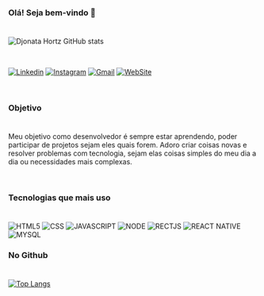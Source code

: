 ### Olá! Seja bem-vindo 👋
#

![Djonata Hortz GitHub stats](https://github-readme-stats.vercel.app/api?username=rootdnh&show_icons=true&theme=radical)

<br>

[![Linkedin](https://img.shields.io/badge/LinkedIn-0077B5?style=for-the-badge&logo=linkedin&logoColor=white)](https://www.linkedin.com/in/djonata-nossol-hortz-1b7168151/)
[![Instagram](https://img.shields.io/badge/Instagram-E4405F?style=for-the-badge&logo=instagram&logoColor=white)](https://www.instagram.com/djow_nh/)
[![Gmail](https://img.shields.io/badge/Gmail-D14836?style=for-the-badge&logo=gmail&logoColor=white)](mailto:rootdnh@gmail.com)
[![WebSite](https://img.shields.io/badge/website-000000?style=for-the-badge&logo=About.me&logoColor=white)](https://rootdnh.github.io/)

<br>

### Objetivo  
#

 Meu objetivo como desenvolvedor é sempre estar aprendendo, poder participar de projetos sejam eles quais forem. Adoro criar coisas novas e resolver problemas com tecnologia, sejam elas coisas simples do meu dia a dia ou necessidades mais complexas.


<br>



### Tecnologias que mais uso 
# 

<div style="display: inline-block">
    <img alt="HTML5" src="https://img.shields.io/badge/HTML5-E34F26?style=for-the-badge&logo=html5&logoColor=white">
    <img alt="CSS" src="https://img.shields.io/badge/CSS3-1572B6?style=for-the-badge&logo=css3&logoColor=white">
    <img alt="JAVASCRIPT" src="https://img.shields.io/badge/JavaScript-323330?style=for-the-badge&logo=javascript&logoColor=F7DF1E">
    <img alt="NODE" src="https://img.shields.io/badge/Node.js-43853D?style=for-the-badge&logo=node.js&logoColor=white">
    <img alt="RECTJS" src="https://img.shields.io/badge/React-20232A?style=for-the-badge&logo=react&logoColor=61DAFB">
    <img alt="REACT NATIVE" src="https://img.shields.io/badge/React_Native-20232A?style=for-the-badge&logo=react&logoColor=61DAFB">
    <img alt="MYSQL" src="https://img.shields.io/badge/MySQL-00000F?style=for-the-badge&logo=mysql&logoColor=white">


   

</div>


<br>

### No Github 
# 

[![Top Langs](https://github-readme-stats.vercel.app/api/top-langs/?username=rootdnh&layout=compact)]()
